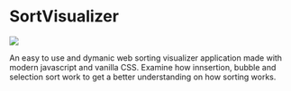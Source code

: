# SortVisualizer
<img src="Demo.gif">

An easy to use and dymanic web sorting visualizer application made with modern javascript and vanilla CSS. Examine how innsertion, bubble and selection sort work to get a better understanding on how sorting works. 
